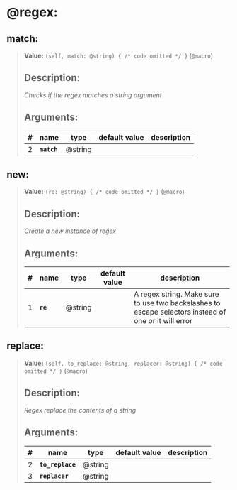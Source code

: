   

# **@regex**: 
 
## **match**:

> **Value:** `(self, match: @string) { /* code omitted */ }` (`@macro`) 
>
>## Description: 
> _Checks if the regex matches a string argument_
>## Arguments:
>
>| # | name | type | default value | description |
>| - | ---- | ---- | ------------- | ----------- |
>| 2 | **`match`** | @string | | |
>  
>  
>

## **new**:

> **Value:** `(re: @string) { /* code omitted */ }` (`@macro`) 
>
>## Description: 
> _Create a new instance of regex_
>## Arguments:
>
>| # | name | type | default value | description |
>| - | ---- | ---- | ------------- | ----------- |
>| 1 | **`re`** | @string | |A regex string. Make sure to use two backslashes to escape selectors instead of one or it will error |
>  
>  
>

## **replace**:

> **Value:** `(self, to_replace: @string, replacer: @string) { /* code omitted */ }` (`@macro`) 
>
>## Description: 
> _Regex replace the contents of a string_
>## Arguments:
>
>| # | name | type | default value | description |
>| - | ---- | ---- | ------------- | ----------- |
>| 2 | **`to_replace`** | @string | | |
>  | 3 | **`replacer`** | @string | | |
>  
>  
>
